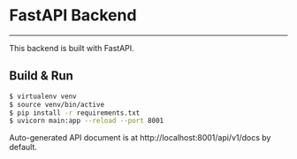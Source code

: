 # FastAPI Backend
---

This backend is built with FastAPI.

## Build & Run

```bash
$ virtualenv venv
$ source venv/bin/active
$ pip install -r requirements.txt
$ uvicorn main:app --reload --port 8001
```

Auto-generated API document is at http://localhost:8001/api/v1/docs by default.